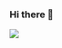 ### Hi there 👋

<a href="https://jooonkim.com/" target="_blank"><img src="https://img.shields.io/badge/언리얼-000000?style=for-the-badge&logo=0E1128&logoColor=000000"/></a>



<!--
**Joonking/Joonking** is a ✨ _special_ ✨ repository because its `README.md` (this file) appears on your GitHub profile.

Here are some ideas to get you started:

- 🔭 I’m currently working on ...
- 🌱 I’m currently learning ...
- 👯 I’m looking to collaborate on ...
- 🤔 I’m looking for help with ...
- 💬 Ask me about ...
- 📫 How to reach me: ...
- 😄 Pronouns: ...
- ⚡ Fun fact: ...
-->
